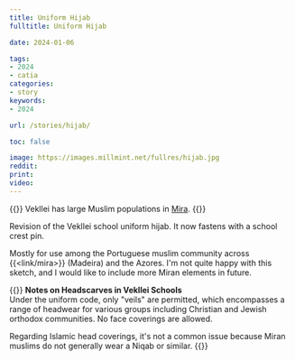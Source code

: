 ```yaml
---
title: Uniform Hijab
fulltitle: Uniform Hijab

date: 2024-01-06

tags:
- 2024
- catia
categories:
- story
keywords:
- 2024

url: /stories/hijab/

toc: false

image: https://images.millmint.net/fullres/hijab.jpg
reddit:
print:
video:
---
```

{{<hint caption>}}
Vekllei has large Muslim populations in [Mira](/mira/).
{{</hint>}}

Revision of the Vekllei school uniform hijab. It now fastens with a school crest pin.

Mostly for use among the Portuguese muslim community across {{<link/mira>}} (Madeira) and the Azores. I'm not quite happy with this sketch, and I would like to include more Miran elements in future.

{{<hint>}}
**Notes on Headscarves in Vekllei Schools**
<br>
Under the uniform code, only "veils" are permitted, which encompasses a range of headwear for various groups including Christian and Jewish orthodox communities. No face coverings are allowed.

Regarding Islamic head coverings, it's not a common issue because Miran muslims do not generally wear a Niqab or similar.
{{</hint>}}